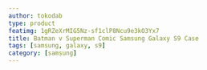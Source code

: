 ```yaml
---
author: tokodab
type: product
featimg: 1gRZeXrMIG5Nz-sf1clP8Ncu9e3kO3Yx7
title: Batman v Superman Comic Samsung Galaxy S9 Case
tags: [samsung, galaxy, s9]
category: [samsung]
---
```

